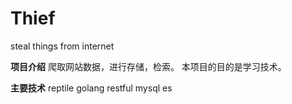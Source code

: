 # Thief
steal things from internet

**项目介绍**
爬取网站数据，进行存储，检索。
本项目的目的是学习技术。

**主要技术**
reptile
golang
restful
mysql
es